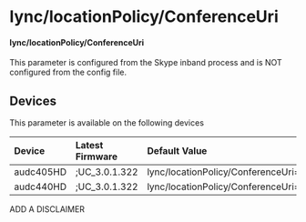 ﻿---
description: lync/locationPolicy/ConferenceUri
search:
    keywords: ['lync','locationPolicy','ConferenceUri']
---

# lync/locationPolicy/ConferenceUri

#### lync/locationPolicy/ConferenceUri

This parameter is configured from the Skype inband process and is NOT configured from the config file.



## Devices
This parameter is available on the following devices

| Device | Latest Firmware | Default Value |
|:---|:---|:---|
| audc405HD | ;UC_3.0.1.322 | lync/locationPolicy/ConferenceUri= 
| audc440HD | ;UC_3.0.1.322 | lync/locationPolicy/ConferenceUri= 

ADD A DISCLAIMER
